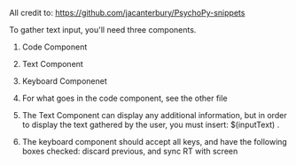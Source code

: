All credit to: https://github.com/jacanterbury/PsychoPy-snippets

To gather text input, you'll need three components.
1) Code Component
2) Text Component
3) Keyboard Componenet

1) For what goes in the code component, see the other file
2) The Text Component can display any additional information, but in order to display the text gathered by the user, you must insert:
$(inputText) .
3) The keyboard component should accept all keys, and have the following boxes checked: discard previous, and sync RT with screen

